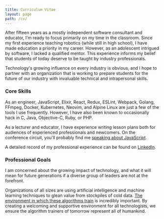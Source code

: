 ```yaml
---
title: Curriculum Vitae
layout: page
path: /cv/
---
```


After fifteen years as a mostly independent software consultant and educator, I'm ready to focus primarily on my time in the classroom. Since my first experience teaching robotics (while still in high school), I have made education a priority in my career. However, as an adolescent intrigued by software, I lacked a qualified mentor. This experience informs my belief that students of today deserve to be taught by industry professionals.

Technology's growing influence on every industry is obvious, and I hope to partner with an organization that is working to prepare students for the future of our industry with invaluable technical and intrapersonal skills.

### Core Skills

As an engineer, JavaScript, Elixir, React, Redux, ESLint, Webpack, Golang, FFmpeg, Docker,
Kubernetes, Neovim, and Alpine Linux are just a few of the tools I use
frequently. However, I have also been known to occasionally hack in C, Java,
Objective-C, Ruby, or PHP.
<script async src="//pagead2.googlesyndication.com/pagead/js/adsbygoogle.js"></script>
<ins class="adsbygoogle"
     style="display:block; text-align:center;"
     data-ad-layout="in-article"
     data-ad-format="fluid"
     data-ad-client="ca-pub-2222008371700158"
     data-ad-slot="6074071537"></ins>
<script>
     (adsbygoogle = window.adsbygoogle || []).push({});
</script>
As a lecturer and educator, I have experience writing lesson plans both for
audiences of experienced professionals and newcomers. On the conference circuit,
you'll probably find me [speaking about JavaScript](/speaking/).

A detailed record of my professional experience can be found on
[LinkedIn](https://www.linkedin.com/in/nicholaswyoung).

### Professional Goals

I am concerned about the growing impact of technology, and what it will mean for
future generations if a diverse group of leaders are not at the forefront.

Organizations of all sizes are using artificial intelligence and machine
learning techniques to glean value from stockpiles of cold data. [The
environment in which these algorithms
train](https://hbr.org/2016/11/teaching-an-algorithm-to-understand-right-and-wrong)
is incredibly important. By creating a welcoming and supportive environment for
all technologists, we ensure the algorithm trainers of tomorrow represent all of
humankind.

